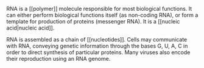 RNA is a [[polymer]] molecule responsible for most biological functions. It can either perform biological functions itself (as non-coding RNA), or form a template for production of proteins (messenger RNA). It is a [[nucleic acid|nucleic acid]].

RNA is assembled as a chain of [[nucleotides]]. Cells may communicate with RNA, conveying genetic information through the bases G, U, A, C in order to direct synthesis of particular proteins. Many viruses also encode their reproduction using an RNA genome.